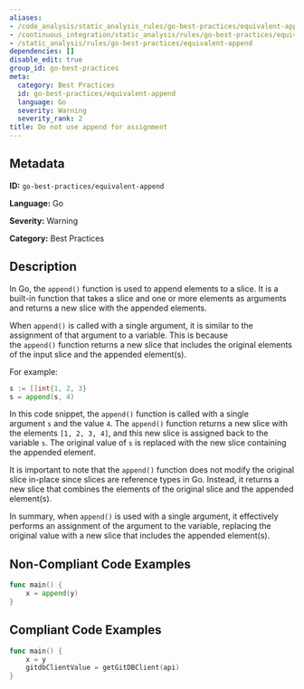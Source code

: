 ```yaml
---
aliases:
- /code_analysis/static_analysis_rules/go-best-practices/equivalent-append
- /continuous_integration/static_analysis/rules/go-best-practices/equivalent-append
- /static_analysis/rules/go-best-practices/equivalent-append
dependencies: []
disable_edit: true
group_id: go-best-practices
meta:
  category: Best Practices
  id: go-best-practices/equivalent-append
  language: Go
  severity: Warning
  severity_rank: 2
title: Do not use append for assignment
---
```

<!--  SOURCED FROM https://github.com/DataDog/datadog-static-analyzer-rule-docs -->


## Metadata
**ID:** `go-best-practices/equivalent-append`

**Language:** Go

**Severity:** Warning

**Category:** Best Practices

## Description
In Go, the `append()` function is used to append elements to a slice. It is a built-in function that takes a slice and one or more elements as arguments and returns a new slice with the appended elements.

When `append()` is called with a single argument, it is similar to the assignment of that argument to a variable. This is because the `append()` function returns a new slice that includes the original elements of the input slice and the appended element(s).

For example:

```go
s := []int{1, 2, 3}
s = append(s, 4)
```

In this code snippet, the `append()` function is called with a single argument `s` and the value `4`. The `append()` function returns a new slice with the elements `[1, 2, 3, 4]`, and this new slice is assigned back to the variable `s`. The original value of `s` is replaced with the new slice containing the appended element.

It is important to note that the `append()` function does not modify the original slice in-place since slices are reference types in Go. Instead, it returns a new slice that combines the elements of the original slice and the appended element(s).

In summary, when `append()` is used with a single argument, it effectively performs an assignment of the argument to the variable, replacing the original value with a new slice that includes the appended element(s).


## Non-Compliant Code Examples
```go
func main() {
    x = append(y)
}
```

## Compliant Code Examples
```go
func main() {
    x = y
    gitdbClientValue = getGitDBClient(api)
}
```
